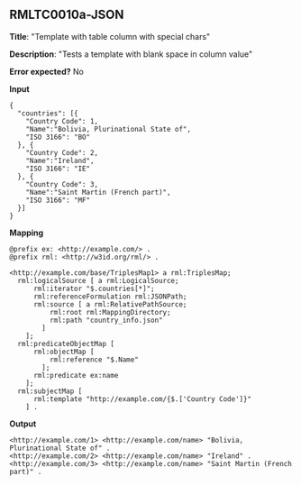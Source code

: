 ## RMLTC0010a-JSON

**Title**: "Template with table column with special chars"

**Description**: "Tests a template with blank space in column value"

**Error expected?** No

**Input**
```
{
  "countries": [{
    "Country Code": 1,
    "Name":"Bolivia, Plurinational State of",
    "ISO 3166": "BO"
  }, {
    "Country Code": 2,
    "Name":"Ireland",
    "ISO 3166": "IE"
  }, {
    "Country Code": 3,
    "Name":"Saint Martin (French part)",
    "ISO 3166": "MF"
  }]
}

```

**Mapping**
```
@prefix ex: <http://example.com/> .
@prefix rml: <http://w3id.org/rml/> .

<http://example.com/base/TriplesMap1> a rml:TriplesMap;
  rml:logicalSource [ a rml:LogicalSource;
      rml:iterator "$.countries[*]";
      rml:referenceFormulation rml:JSONPath;
      rml:source [ a rml:RelativePathSource;
          rml:root rml:MappingDirectory;
          rml:path "country_info.json"
        ]
    ];
  rml:predicateObjectMap [
      rml:objectMap [
          rml:reference "$.Name"
        ];
      rml:predicate ex:name
    ];
  rml:subjectMap [
      rml:template "http://example.com/{$.['Country Code']}"
    ] .

```

**Output**
```
<http://example.com/1> <http://example.com/name> "Bolivia, Plurinational State of" .
<http://example.com/2> <http://example.com/name> "Ireland" .
<http://example.com/3> <http://example.com/name> "Saint Martin (French part)" .


```

